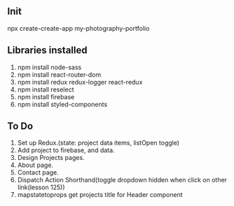 ## Init

npx create-create-app my-photography-portfolio

## Libraries installed

1.  npm install node-sass
2.  npm install react-router-dom
3.  npm install redux redux-logger react-redux
4.  npm install reselect
5.  npm install firebase
6.  npm install styled-components

## To Do

1.  Set up Redux.(state: project data items, listOpen toggle)
2.  Add project to firebase, and data.
3.  Design Projects pages.
4.  About page.
5.  Contact page.
6.  Dispatch Action Shorthand(toggle dropdown hidden when click on other link(lesson 125))
7.  mapstatetoprops get projects title for Header component
